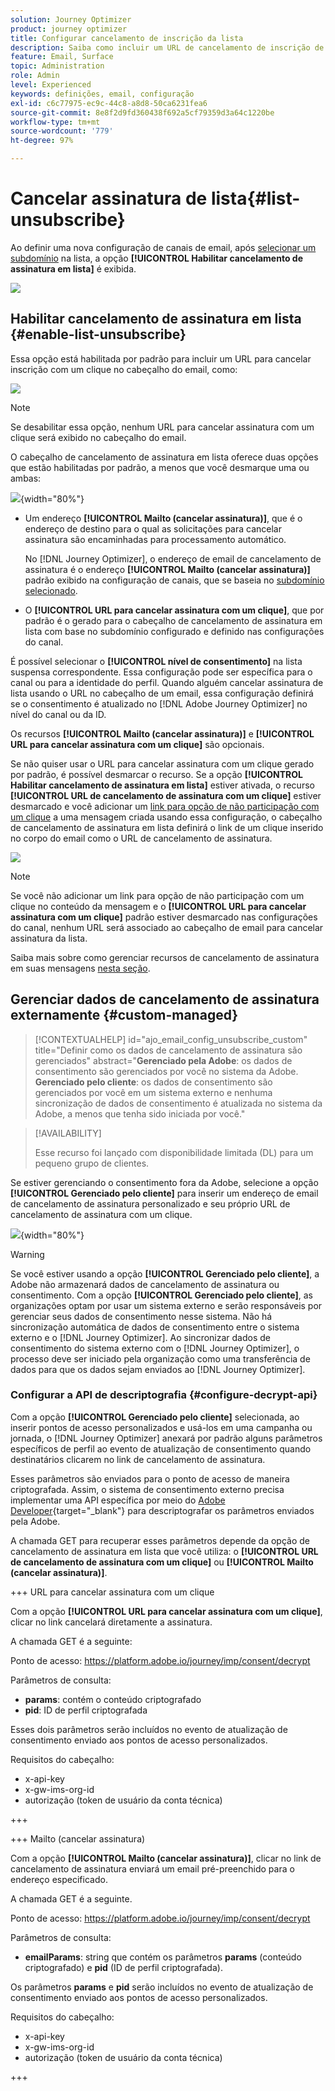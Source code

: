 ```yaml
---
solution: Journey Optimizer
product: journey optimizer
title: Configurar cancelamento de inscrição da lista
description: Saiba como incluir um URL de cancelamento de inscrição de um clique no cabeçalho de seus emails ao definir a configuração do canal
feature: Email, Surface
topic: Administration
role: Admin
level: Experienced
keywords: definições, email, configuração
exl-id: c6c77975-ec9c-44c8-a8d8-50ca6231fea6
source-git-commit: 8e8f2d9fd360438f692a5cf79359d3a64c1220be
workflow-type: tm+mt
source-wordcount: '779'
ht-degree: 97%

---
```


# Cancelar assinatura de lista{#list-unsubscribe}

<!--Do not modify - Legal Review Done -->

Ao definir uma nova configuração de canais de email, após [selecionar um subdomínio](email-settings.md#subdomains-and-ip-pools) na lista, a opção **[!UICONTROL Habilitar cancelamento de assinatura em lista]** é exibida.

![](assets/preset-list-unsubscribe.png)

## Habilitar cancelamento de assinatura em lista {#enable-list-unsubscribe}

Essa opção está habilitada por padrão para incluir um URL para cancelar inscrição com um clique no cabeçalho do email, como:

![](assets/preset-list-unsubscribe-header.png)

>[!NOTE]
>
>Se desabilitar essa opção, nenhum URL para cancelar assinatura com um clique será exibido no cabeçalho do email.

O cabeçalho de cancelamento de assinatura em lista oferece duas opções que estão habilitadas por padrão, a menos que você desmarque uma ou ambas:

![](assets/surface-list-unsubscribe.png){width="80%"}

* Um endereço **[!UICONTROL Mailto (cancelar assinatura)]**, que é o endereço de destino para o qual as solicitações para cancelar assinatura são encaminhadas para processamento automático.

  No [!DNL Journey Optimizer], o endereço de email de cancelamento de assinatura é o endereço **[!UICONTROL Mailto (cancelar assinatura)]** padrão exibido na configuração de canais, que se baseia no [subdomínio selecionado](#subdomains-and-ip-pools). <!--With this method, clicking the Unsubscribe link sends a pre-filled email to the unsubscribe address specified in the email header.-->

* O **[!UICONTROL URL para cancelar assinatura com um clique]**, que por padrão é o gerado para o cabeçalho de cancelamento de assinatura em lista com base no subdomínio configurado e definido nas configurações do canal. <!--With this method, clicking the Unsubscribe link directly unsubscribes the user, requiring only a single action to unsubscribe.-->

É possível selecionar o **[!UICONTROL nível de consentimento]** na lista suspensa correspondente. Essa configuração pode ser específica para o canal ou para a identidade do perfil. Quando alguém cancelar assinatura de lista usando o URL no cabeçalho de um email, essa configuração definirá se o consentimento é atualizado no [!DNL Adobe Journey Optimizer] no nível do canal ou da ID.

Os recursos **[!UICONTROL Mailto (cancelar assinatura)]** e **[!UICONTROL URL para cancelar assinatura com um clique]** são opcionais.

Se não quiser usar o URL para cancelar assinatura com um clique gerado por padrão, é possível desmarcar o recurso. Se a opção **[!UICONTROL Habilitar cancelamento de assinatura em lista]** estiver ativada, o recurso **[!UICONTROL URL de cancelamento de assinatura com um clique]** estiver desmarcado e você adicionar um [link para opção de não participação com um clique](../email/email-opt-out.md#one-click-opt-out) a uma mensagem criada usando essa configuração, o cabeçalho de cancelamento de assinatura em lista definirá o link de um clique inserido no corpo do email como o URL de cancelamento de assinatura.

![](assets/preset-list-unsubscribe-opt-out-url.png)

>[!NOTE]
>
>Se você não adicionar um link para opção de não participação com um clique no conteúdo da mensagem e o **[!UICONTROL URL para cancelar assinatura com um clique]** padrão estiver desmarcado nas configurações do canal, nenhum URL será associado ao cabeçalho de email para cancelar assinatura da lista.

Saiba mais sobre como gerenciar recursos de cancelamento de assinatura em suas mensagens [nesta seção](../email/email-opt-out.md#unsubscribe-header).

## Gerenciar dados de cancelamento de assinatura externamente {#custom-managed}

>[!CONTEXTUALHELP]
>id="ajo_email_config_unsubscribe_custom"
>title="Definir como os dados de cancelamento de assinatura são gerenciados"
>abstract="**Gerenciado pela Adobe**: os dados de consentimento são gerenciados por você no sistema da Adobe.<br>**Gerenciado pelo cliente**: os dados de consentimento são gerenciados por você em um sistema externo e nenhuma sincronização de dados de consentimento é atualizada no sistema da Adobe, a menos que tenha sido iniciada por você."

>[!AVAILABILITY]
>
>Esse recurso foi lançado com disponibilidade limitada (DL) para um pequeno grupo de clientes.

Se estiver gerenciando o consentimento fora da Adobe, selecione a opção **[!UICONTROL Gerenciado pelo cliente]** para inserir um endereço de email de cancelamento de assinatura personalizado e seu próprio URL de cancelamento de assinatura com um clique.

![](assets/surface-list-unsubscribe-custom.png){width="80%"}

>[!WARNING]
>
>Se você estiver usando a opção **[!UICONTROL Gerenciado pelo cliente]**, a Adobe não armazenará dados de cancelamento de assinatura ou consentimento. Com a opção **[!UICONTROL Gerenciado pelo cliente]**, as organizações optam por usar um sistema externo e serão responsáveis por gerenciar seus dados de consentimento nesse sistema. Não há sincronização automática de dados de consentimento entre o sistema externo e o [!DNL Journey Optimizer]. Ao sincronizar dados de consentimento do sistema externo com o [!DNL Journey Optimizer], o processo deve ser iniciado pela organização como uma transferência de dados para que os dados sejam enviados ao [!DNL Journey Optimizer].

### Configurar a API de descriptografia {#configure-decrypt-api}

Com a opção **[!UICONTROL Gerenciado pelo cliente]** selecionada, ao inserir pontos de acesso personalizados e usá-los em uma campanha ou jornada, o [!DNL Journey Optimizer] anexará por padrão alguns parâmetros específicos de perfil ao evento de atualização de consentimento <!--sent to the custom endpoint --> quando destinatários clicarem no link de cancelamento de assinatura.

Esses parâmetros são enviados para o ponto de acesso de maneira criptografada. Assim, o sistema de consentimento externo precisa implementar uma API específica por meio do [Adobe Developer](https://developer.adobe.com){target="_blank"} para descriptografar os parâmetros enviados pela Adobe.

A chamada GET para recuperar esses parâmetros depende da opção de cancelamento de assinatura em lista que você utiliza: o **[!UICONTROL URL de cancelamento de assinatura com um clique]** ou **[!UICONTROL Mailto (cancelar assinatura)]**.

<!--To configure the API to send back the information to [!DNL Adobe Journey Optimizer] when a recipient has unsubscribed using the List unsubscribe option with custom endpoints, follow the steps below.-->

+++ URL para cancelar assinatura com um clique

Com a opção **[!UICONTROL URL para cancelar assinatura com um clique]**, clicar no link cancelará diretamente a assinatura. 

A chamada GET é a seguinte:

Ponto de acesso: https://platform.adobe.io/journey/imp/consent/decrypt

Parâmetros de consulta:

* **params**: contém o conteúdo criptografado
* **pid**: ID de perfil criptografada

Esses dois parâmetros serão incluídos no evento de atualização de consentimento enviado aos pontos de acesso personalizados.

Requisitos do cabeçalho:

* x-api-key
* x-gw-ims-org-id
* autorização (token de usuário da conta técnica)

+++

+++ Mailto (cancelar assinatura)

Com a opção **[!UICONTROL Mailto (cancelar assinatura)]**, clicar no link de cancelamento de assinatura enviará um email pré-preenchido para o endereço especificado.

A chamada GET é a seguinte.

Ponto de acesso: https://platform.adobe.io/journey/imp/consent/decrypt

Parâmetros de consulta:

* **emailParams**: string que contém os parâmetros **params** (conteúdo criptografado) e **pid** (ID de perfil criptografada).

Os parâmetros **params** e **pid** serão incluídos no evento de atualização de consentimento enviado aos pontos de acesso personalizados.

Requisitos do cabeçalho:

* x-api-key
* x-gw-ims-org-id
* autorização (token de usuário da conta técnica)

+++
